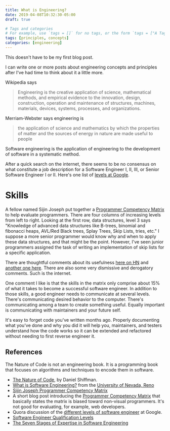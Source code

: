 ```yaml
---
title: What is Engineering?
date: 2019-04-08T10:32:30-05:00
draft: true

# Tags and categories
# For example, use `tags = []` for no tags, or the form `tags = ["A Tag", "Another Tag"]` for one or more tags.
tags: [principles, concepts]
categories: [engineering]
---
```


This doesn't have to be my first blog post.

<!--more-->

I can write one or more posts about engineering concepts and principles after
I've had time to think about it a little more.

Wikipedia says

> Engineering is the creative application of science, mathematical methods,
> and empirical evidence to the innovation, design, construction, operation
> and maintenance of structures, machines, materials, devices, systems,
> processes, and organizations.

Merriam-Webster says engineering is

> the application of science and mathematics by which the properties of
> matter and the sources of energy in nature are made useful to people

Software engineering is the application of engineering to the development of
software in a systematic method.

After a quick search on the internet, there seems to be no consensus on what constitute a job description for a Software Engineer I, II, III, or Senior Software Engineer I or II. Here's one list of [levels at Google](https://www.quora.com/What-are-the-different-levels-of-software-engineers-at-Google).

# Skills

A fellow named Sijin Joseph put together a [Programmer Competency Matrix](http://sijinjoseph.com/2008/04/30/programmer-competency-matrix/) to help evaluate programmers. There are four columns of increasing levels from left to right. Looking at the first row, data structures, level 3 says "Knowledge of advanced data structures like B-trees, binomial and fibonacci heaps, AVL/Red Black trees, Splay Trees, Skip Lists, tries, etc." I suppose a more senior programmer would know why and when to apply these data structures, and that might be the point. However, I've seen junior programmers assigned the task of writing an implementation of skip lists for a specific application.

There are thoughtful comments about its usefulness [here on HN](https://news.ycombinator.com/item?id=9341146) and [another one here](https://news.ycombinator.com/item?id=4626695). There are also some very dismissive and derogatory comments. Such is the internet.

One comment I like is that the skills in the matrix only comprise about 15% of what it takes to become a successful software engineer. In addition to those skills, a good engineer needs to communicate at several levels. There's communicating desired behavior to the computer. There's communicating among a team to create something useful. Equally important is communicating with maintainers and your future self.

It's easy to forget code you've written months ago. Properly documenting what you've done and why you did it will help you, maintainers, and testers understand how the code works so it can be extended and refactored without needing to first reverse engineer it.

## References

The Nature of Code is not an engineering book. It is a programming book that focuses on algorithms and techniques to encode them in software.

* [The Nature of Code](https://natureofcode.com/book/), by Daniel Shiffman.
* [What is Software Engineering?](https://www.unr.edu/cse/prospective-students/what-is-software-engineering) from the [University of Nevada, Reno](https://www.unr.edu/)
* [Sijin Joseph Programmer Competency Matrix](https://sijinjoseph.com/programmer-competency-matrix/)
* A short blog post introducing the [Programmer Competency Matrix](http://sijinjoseph.com/2008/04/30/programmer-competency-matrix/) that basically states the matrix is biased toward non-visual programmers. It's not good for evaluating, for example, web developers.
* Quora discussion of the [different levels of software engineer](https://www.quora.com/What-are-the-different-levels-of-software-engineers-at-Google) at Google.
* [Software Engineer Qualification Levels](https://www.altexsoft.com/blog/business/software-engineer-qualification-levels-junior-middle-and-senior/)
* [The Seven Stages of Expertise in Software Engineering](http://www.wayland-informatics.com/The%20Seven%20Stages%20of%20Expertise%20in%20Software.htm)

